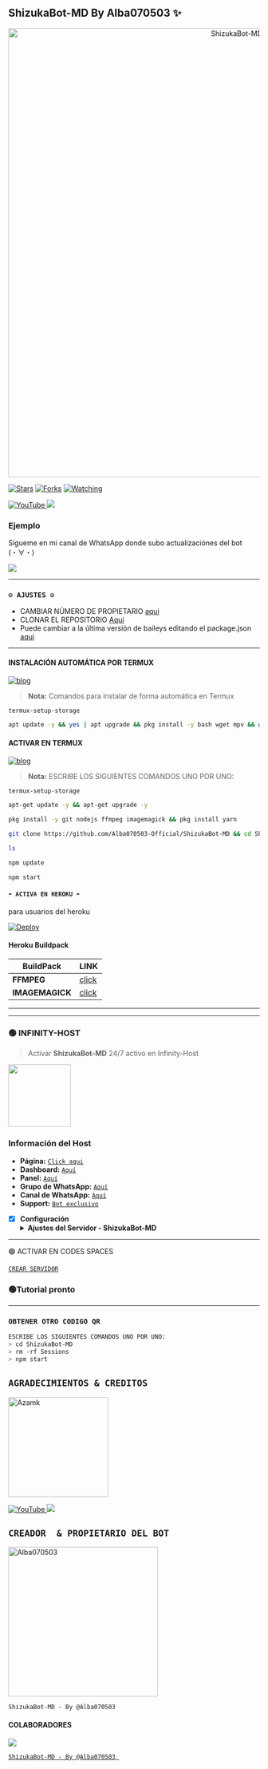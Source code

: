 ## ShizukaBot-MD By Alba070503 ✨

<p align="center">
<img src="https://github.com/Alba070503-Official/ShizukaBot-MD/blob/main/media/menus/Menu1.jpg" alt="ShizukaBot-MD" width="900"/>
</p>

<a href="https://github.com/Alba070503-Official/ShizukaBot-MD"><img title="Stars" src="https://img.shields.io/github/stars/Alba070503-Official/ShizukaBot-MD?color=ff4500&style=flat-square" /></a>
<a href="https://github.com/zhwzein/Killua-Zoldyck/network/members"><img title="Forks" src="https://img.shields.io/github/forks/Alba070503-Official/ShizukaBot-MD?color=ff4500&style=flat-square" /></a>
<a href="https://github.com/zhwzein/Killua-Zoldyck/watchers"><img title="Watching" src="https://img.shields.io/github/watchers/Alba070503-Official/ShizukaBot-MD?label=watchers&color=ff4500&style=flat-square" /></a> <br>


<a href="https://www.youtube.com/@AlbaO7O503">
<img src="https://img.shields.io/badge/YouTube-FF0000?style=for-the-badge&logo=youtube&logoColor=white" alt="YouTube">
</a>
<a href="https://instagram.com/Alba070503">
<img src="https://img.shields.io/badge/Instagram-E4405F?style=for-the-badge&logo=instagram&logoColor=white">
</a>

### Ejemplo 
Sigueme en mi canal de WhatsApp donde subo actualizaciónes del bot (⁠・⁠∀⁠・⁠)

<a href="https://whatsapp.com/channel/0029VaAN15BJP21BYCJ3tH04">
  <img src="https://img.shields.io/badge/ShizukaBot-MD-0a0a0a?style=for-the-badge&logo=whatsapp&logoColor=white">
</a>

***

### `⚙️ AJUSTES ⚙️`
- CAMBIAR NÚMERO DE PROPIETARIO [aqui](https://github.com/Alba070503-Official/ShizukaBot-MD/blob/main/config.js#L6)
- CLONAR EL REPOSITORIO [Aqui](https://github.com/Alba070503-Official/ShizukaBot-MD/fork)
- Puede cambiar a la última versión de baileys editando el package.json [aqui](https://github.com/Alba070503-Official/ShizukaBot-MD/blob/main/package.json#L42)
***

#### INSTALACIÓN AUTOMÁTICA POR TERMUX
[![blog](https://img.shields.io/badge/Instalacion-Automatica-FF0000?style=for-the-badge&logo=youtube&logoColor=white)](https://youtu.be/smoWgg28wPk?si=ck-t9tvKrJQ0yZbS?feature=share)

> **Nota:** Comandos para instalar de forma automática en Termux  
```bash
termux-setup-storage
```
```bash
apt update -y && yes | apt upgrade && pkg install -y bash wget mpv && wget -O - https://raw.githubusercontent.com/Alba070503-Official/ShizukaBot-MD/master/Shizuka.sh | bash
```

#### ACTIVAR EN TERMUX
[![blog](https://img.shields.io/badge/Instalacion-Manual-FF0000?style=for-the-badge&logo=youtube&logoColor=white)](https://youtu.be/qRb9ElGT8mM?si=XxSt-Y8CTQs1Imzl?feature=share)

> **Nota:** ESCRIBE LOS SIGUIENTES COMANDOS UNO POR UNO:
```bash
termux-setup-storage
```

```bash
apt-get update -y && apt-get upgrade -y
```

```bash
pkg install -y git nodejs ffmpeg imagemagick && pkg install yarn
```

```bash
git clone https://github.com/Alba070503-Official/ShizukaBot-MD && cd ShizukaBot-MD && yarn install && npm install
```

```bash
ls
```
```bash
npm update
```

```bash
npm start
```


#### `☂️ ACTIVA EN HEROKU ☂️`
para usuarios del heroku

[![Deploy](https://www.herokucdn.com/deploy/button.svg)](https://heroku.com/deploy?template=https://github.com/Alba070503-Official/ShizukaBot-MD)

#### Heroku Buildpack
| BuildPack | LINK |
|--------|--------|
| **FFMPEG** |[click](https://github.com/jonathanong/heroku-buildpack-ffmpeg-latest) |
| **IMAGEMAGICK** | [click](https://github.com/DuckyTeam/heroku-buildpack-imagemagick) |

***
-----
### 🟢 INFINITY-HOST
> Activar **ShizukaBot-MD** 24/7 activo en Infinity-Host

<a href="https://dashboard.infinitywa.xyz"><img src="https://qu.ax/XLCK.jpg" height="125px"></a>
### Información del Host

- **Página:** [`Click aqui`](https://dashboard.infinitywa.xyz)
- **Dashboard:** [`Aquí`](https://dashboard.infinitywa.xyz)
- **Panel:** [`Aquí`](https://live.panel-infinitywa.store)
- **Grupo de WhatsApp:** [`Aquí`](https://chat.whatsapp.com/GQ82mPnSYnm0XL2hLPk7FV)
- **Canal de WhatsApp:** [`Aquí`](https://whatsapp.com/channel/0029Va4QjH7DeON0ePwzjS1A)
- **Support:** [`Bot exclusivo`](https://wa.me/message/FETBF7YBO37CG1)

- [x] **Configuración** <details><summary>**Ajustes del Servidor - ShizukaBot-MD**</summary><img src="https://qu.ax/cpgf.jpg"></details>
------------------------
🟢 ACTIVAR EN CODES SPACES 

[`CREAR SERVIDOR`](https://github.com/codespaces/new?skip_quickstart=true&machine=basicLinux32gb&repo=GataNina-Li/GataBot-MD&ref=main&geo=UsEast)
### 🟢Tutorial pronto 
----- 

### `OBTENER OTRO CODIGO QR`
```bash
ESCRIBE LOS SIGUIENTES COMANDOS UNO POR UNO:
> cd ShizukaBot-MD
> rm -rf Sessions
> npm start
```
## `AGRADECIMIENTOS & CREDITOS` 
<a href="https://github.com/GataNina-Li"><img src="https://avatars.githubusercontent.com/u/96250885?v=4" width="200" height="200" alt="Azamk"/></a>

<a href="https://www.youtube.com/@gatadios">
<img src="https://img.shields.io/badge/YouTube-FF0000?style=for-the-badge&logo=youtube&logoColor=white" alt="YouTube">
</a>
<a href="https://instagram.com/gata_dios">
<img src="https://img.shields.io/badge/Instagram-E4405F?style=for-the-badge&logo=instagram&logoColor=white">
</a>

  ## `CREADOR  & PROPIETARIO DEL BOT` 
<a href="https://github.com/Alba070503"><img src="https://github.com/Alba070503.png" width="300" height="300" alt="Alba070503"/></a>

`ShizukaBot-MD - By @Alba070503 `
#### COLABORADORES 

<a href="https://github.com/Alba070503-Official/ShizukaBot-MD/graphs/contributors">
<img src="https://contrib.rocks/image?repo=Alba070503-Official/ShizukaBot-MD"
</a>

<!-- markdownlint-restore -->
<!-- prettier-ignore-end -->

<!-- ALL-CONTRIBUTORS-LIST:END -->
`ShizukaBot-MD - By @Alba070503 `
